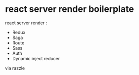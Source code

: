 # react server render boilerplate
react server render :
- Redux
- Saga
- Route
- Sass
- Auth
- Dynamic inject reducer

via razzle
